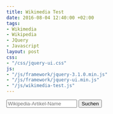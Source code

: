```yaml
---
title: Wikimedia Test
date: 2016-08-04 12:40:00 +02:00
tags:
- Wikimedia
- Wikipedia
- JQuery
- Javascript
layout: post
css:
- "/css/jquery-ui.css"
js:
- "/js/framework/jquery-3.1.0.min.js"
- "/js/framework/jquery-ui.min.js"
- "/js/wikimedia-test.js"
---
```


<div class="input-group">
    <input type="text" class="form-control" placeholder="Wikipedia-Artikel-Name">
    <span class="input-group-btn">
        <button class="btn btn-primary" id="search" type="button">Suchen</button>
    </span>
</div>

<div class="image_grid"></div>